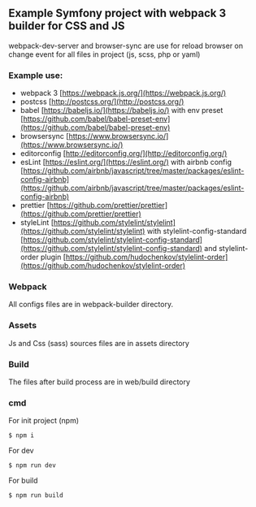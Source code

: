 ## Example Symfony project with webpack 3 builder for CSS and JS

webpack-dev-server and browser-sync are use for reload browser on change event for all files in project (js, scss, php or yaml)


### Example use:
* webpack 3 [https://webpack.js.org/](https://webpack.js.org/)
* postcss [http://postcss.org/](http://postcss.org/)
* babel [https://babeljs.io/](https://babeljs.io/) with env preset [https://github.com/babel/babel-preset-env](https://github.com/babel/babel-preset-env)
* browsersync [https://www.browsersync.io/](https://www.browsersync.io/)
* editorconfig [http://editorconfig.org/](http://editorconfig.org/)
* esLint [https://eslint.org/](https://eslint.org/) with airbnb config [https://github.com/airbnb/javascript/tree/master/packages/eslint-config-airbnb](https://github.com/airbnb/javascript/tree/master/packages/eslint-config-airbnb)
* prettier [https://github.com/prettier/prettier](https://github.com/prettier/prettier)
* styleLint [https://github.com/stylelint/stylelint](https://github.com/stylelint/stylelint) with stylelint-config-standard [https://github.com/stylelint/stylelint-config-standard](https://github.com/stylelint/stylelint-config-standard) and stylelint-order plugin [https://github.com/hudochenkov/stylelint-order](https://github.com/hudochenkov/stylelint-order)

### Webpack

All configs files are in webpack-builder directory.

### Assets

Js and Css (sass) sources files are in assets directory

### Build

The files after build process are in web/build directory

### cmd

For init project (npm)

    $ npm i

For dev

    $ npm run dev

For build

    $ npm run build
